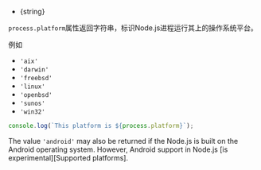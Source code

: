 <!-- YAML
added: v0.1.16
-->

* {string}

`process.platform`属性返回字符串，标识Node.js进程运行其上的操作系统平台。

例如

* `'aix'`
* `'darwin'`
* `'freebsd'`
* `'linux'`
* `'openbsd'`
* `'sunos'`
* `'win32'`

```js
console.log(`This platform is ${process.platform}`);
```

The value `'android'` may also be returned if the Node.js is built on the
Android operating system. However, Android support in Node.js
[is experimental][Supported platforms].

